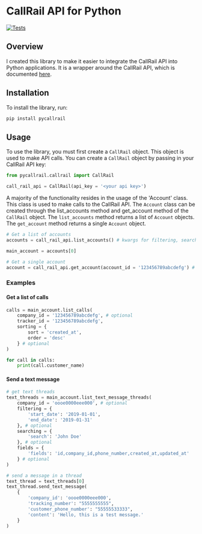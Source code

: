 # CallRail API for Python

[![Tests](https://github.com/kharigardner/pycallrail/actions/workflows/testing.yml/badge.svg?branch=main)](https://github.com/kharigardner/pycallrail/actions/workflows/testing.yml) 

## Overview

I created this library to make it easier to integrate the CallRail API into Python applications. It is a wrapper around the CallRail API, which is documented [here](https://apidocs.callrail.com/).

## Installation

To install the library, run:

```bash
pip install pycallrail
```

## Usage

To use the library, you must first create a `CallRail` object. This object is used to make API calls. You can create a `CallRail` object by passing in your CallRail API key:

```python
from pycallrail.callrail import CallRail

call_rail_api = CallRail(api_key = '<your api key>')
```

A majority of the functionality resides in the usage of the 'Account' class. This class is used to make calls to the CallRail API. The `Account` class can be created through the list_accounts method and get_account method of the `CallRail` object. The `list_accounts` method returns a list of `Account` objects. The `get_account` method returns a single `Account` object.

```python
# Get a list of accounts
accounts = call_rail_api.list_accounts() # kwargs for filtering, searching, fields, supported by the endpoint

main_account = accounts[0]

# Get a single account
account = call_rail_api.get_account(account_id = '123456789abcdefg') # kwargs for filtering, searching, fields, supported by the endpoint
```

### Examples

#### Get a list of calls

```python
calls = main_account.list_calls(
    company_id = '123456789abcdefg', # optional
    tracker_id = '123456789abcdefg',
    sorting = {
        sort = 'created_at',
        order = 'desc'
    } # optional
)

for call in calls:
    print(call.customer_name)
```

#### Send a text message

```python
# get text threads
text_threads = main_account.list_text_message_threads(
    company_id = 'oooe0000eee000', # optional
    filtering = {
        'start_date': '2019-01-01',
        'end_date': '2019-01-31'
    }, # optional
    searching = {
        'search': 'John Doe'
    }, # optional
    fields = {
        'fields': 'id,company_id,phone_number,created_at,updated_at'
    } # optional
)

# send a message in a thread
text_thread = text_threads[0]
text_thread.send_text_message(
    {
        'company_id': 'oooe0000eee000',
        'tracking_number': "5555555555",
        'customer_phone_number': "55555533333",
        'content': 'Hello, this is a test message.'
    }
)